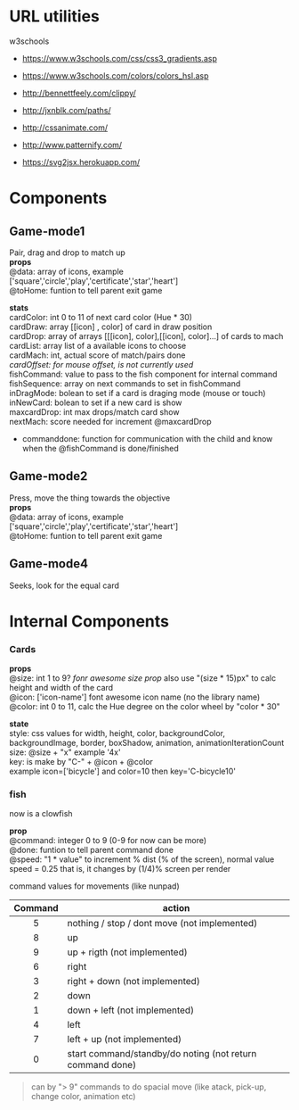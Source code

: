 # URL utilities  

w3schools  
- https://www.w3schools.com/css/css3_gradients.asp  
- https://www.w3schools.com/colors/colors_hsl.asp  

   
- http://bennettfeely.com/clippy/  
- http://jxnblk.com/paths/  
- http://cssanimate.com/  
- http://www.patternify.com/  
- https://svg2jsx.herokuapp.com/  
  


# Components

## Game-mode1
Pair, drag and drop to match up  
**props**  
@data: array of icons, example ['square','circle','play','certificate','star','heart']  
@toHome: funtion to tell parent exit game  

**stats**  
cardColor: int 0 to 11 of next card color  (Hue * 30)  
cardDraw: array [[icon] , color] of card in draw position  
cardDrop: array of arrays [[[icon], color],[[icon], color]...] of cards to mach  
cardList: array list of a available icons to choose  
cardMach: int, actual score of match/pairs done  
_cardOffset: for mouse offset, is not currently used_  
fishCommand: value to pass to the fish component for internal command  
fishSequence: array on next commands to set in fishCommand  
inDragMode: bolean to set if a card is draging mode (mouse or touch)  
inNewCard: bolean to set if a new card is show  
maxcardDrop: int max drops/match card show  
nextMach: score needed for increment @maxcardDrop  

- commanddone: function for communication with the child and know when the @fishCommand is done/finished  

## Game-mode2
Press, move the thing towards the objective  
**props**  
@data: array of icons, example ['square','circle','play','certificate','star','heart']  
@toHome: funtion to tell parent exit game 

## Game-mode4
Seeks, look for the equal card  




# Internal Components

### Cards
**props**  
@size: int 1 to 9? _fonr awesome size prop_ also use "(size * 15)px" to calc height and width of the card  
@icon: ['icon-name'] font awesome icon name (no the library name)  
@color: int 0 to 11, calc the Hue degree on the color wheel by "color * 30"  

**state**  
style: css values for width, height, color, backgroundColor, backgroundImage, border, boxShadow, animation, animationIterationCount  
size: @size + "x" example '4x'  
key: is make by "C-" + @icon + @color  
  example icon=['bicycle'] and color=10 then key='C-bicycle10'  


### fish
now is a clowfish

**prop**  
@command: integer 0 to 9 (0-9 for now can be more)  
@done: funtion to tell parent command done  
@speed: "1 * value" to increment % dist (% of the screen), normal value speed = 0.25  that is, it changes by (1/4)% screen per render  

command values  for movements (like nunpad)  
  
Command | action  
:---: | ---
5 | nothing / stop / dont move  (not implemented)  
8 | up  
9 | up + rigth  (not implemented)  
6 | right  
3 | right + down  (not implemented)  
2 | down  
1 | down + left  (not implemented)  
4 | left  
7 | left + up  (not implemented)  
0 | start command/standby/do noting (not return command done)  
  
> can by "> 9" commands to do spacial move (like atack, pick-up, change color, animation etc)  
  
  
  